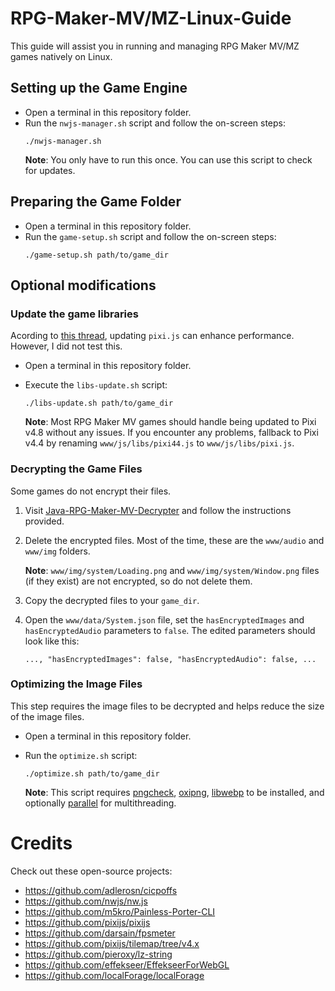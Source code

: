 # RPG-Maker-MV/MZ-Linux-Guide
This guide will assist you in running and managing RPG Maker MV/MZ games natively on Linux.

## Setting up the Game Engine
- Open a terminal in this repository folder.
- Run the `nwjs-manager.sh` script and follow the on-screen steps:
    ```
    ./nwjs-manager.sh
    ```
    **Note**: You only have to run this once. You can use this script to check for updates.

## Preparing the Game Folder
- Open a terminal in this repository folder.
- Run the `game-setup.sh` script and follow the on-screen steps:
    ```
    ./game-setup.sh path/to/game_dir
    ```

## Optional modifications

### Update the game libraries
Acording to [this thread](https://forums.rpgmakerweb.com/index.php?threads/123317), updating `pixi.js` can enhance performance. However, I did not test this.

- Open a terminal in this repository folder.

- Execute the `libs-update.sh` script:
    ```
    ./libs-update.sh path/to/game_dir
    ```
    **Note**: Most RPG Maker MV games should handle being updated to Pixi v4.8 without any issues. If you encounter any problems, fallback to Pixi v4.4 by renaming `www/js/libs/pixi44.js` to `www/js/libs/pixi.js`.

### Decrypting the Game Files
Some games do not encrypt their files.

1. Visit [Java-RPG-Maker-MV-Decrypter](https://gitlab.com/Petschko/Java-RPG-Maker-MV-Decrypter#how-to-use) and follow the instructions provided.

2. Delete the encrypted files. Most of the time, these are the `www/audio` and `www/img` folders.

    **Note**: `www/img/system/Loading.png` and `www/img/system/Window.png` files (if they exist) are not encrypted, so do not delete them.

3. Copy the decrypted files to your `game_dir`.

4. Open the `www/data/System.json` file, set the `hasEncryptedImages` and `hasEncryptedAudio` parameters to `false`. The edited parameters should look like this:
    ```
    ..., "hasEncryptedImages": false, "hasEncryptedAudio": false, ...
    ```

### Optimizing the Image Files
This step requires the image files to be decrypted and helps reduce the size of the image files.
- Open a terminal in this repository folder.

- Run the `optimize.sh` script:
    ```
    ./optimize.sh path/to/game_dir
    ```

    **Note**: This script requires [pngcheck](http://www.libpng.org/pub/png/apps/pngcheck.html), [oxipng](https://github.com/shssoichiro/oxipng), [libwebp](https://chromium.googlesource.com/webm/libwebp) to be installed, and optionally [parallel](https://www.gnu.org/software/parallel) for multithreading.

# Credits
Check out these open-source projects:
- https://github.com/adlerosn/cicpoffs
- https://github.com/nwjs/nw.js
- https://github.com/m5kro/Painless-Porter-CLI
- https://github.com/pixijs/pixijs
- https://github.com/darsain/fpsmeter
- https://github.com/pixijs/tilemap/tree/v4.x
- https://github.com/pieroxy/lz-string
- https://github.com/effekseer/EffekseerForWebGL
- https://github.com/localForage/localForage
